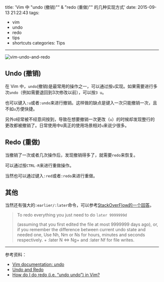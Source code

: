 title: 'Vim 中 "undo (撤销)"" & "redo (重做)"" 的几种实现方式'
date: 2015-09-13 21:22:43
tags:
  - vim
  - undo
  - redo
  - tips
  - shortcuts
categories: Tips
---

![vim-undo-and-redo](http://zxjsdp1.qiniudn.com/vim-undo-and-redo.png)

Undo (撤销)
----------

在 Vim 中，`undo`(撤销)是最常用的操作之一，可以通过按`u`实现。如果需要进行多次`undo`（例如需要退回到3次修改以前），可以按`3 u`。

也可以键入`:u`或者`:undo`来进行撤销。这样做的缺点是键入一次只能撤销一次，且不如`u`方便快捷。

另外`U`经常被不经意间按到，导致在想要撤销一次更改（`u`）的时候却发现整行的更改都被撤销了。日常使用中`U`真正的使用场景相对`u`来说少很多。

Redo (重做)
----------

当撤销了一次或者几次操作后，发现撤销得多了，就需要`redo`来恢复。

可以通过按`CTRL-R`来进行重做操作。

当然也可以通过键入`:red`或者`:redo`来进行重做。

其他
---

当然还有强大的`:earlier/:later`命令，可以参考[StackOverFlow的一个回答](https://stackoverflow.com/questions/1555779/how-do-i-do-redo-i-e-undo-undo-in-vim)。

> To redo everything you just need to do `later 9999999d`
>
> (assuming that you first edited the file at most 9999999 days ago), or, 
> if you remember the difference between current undo state and needed one,
> Use Nh, Nm or Ns for hours, minutes and seconds respectively. + :later N<CR> <=> Ng+ and :later Nf for file writes.

-------
参考资料：

- [Vim documentation: undo](http://vimdoc.sourceforge.net/htmldoc/undo.html)
- [Undo and Redo](http://vim.wikia.com/wiki/Undo_and_Redo)
- [How do I do redo (i.e. “undo undo”) in Vim?](https://stackoverflow.com/questions/1555779/how-do-i-do-redo-i-e-undo-undo-in-vim)
